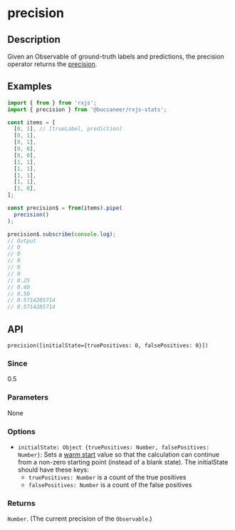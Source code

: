 # precision

## Description

Given an Observable of ground-truth labels and predictions, the precision operator returns the [precision](https://en.wikipedia.org/wiki/Precision_and_recall).

## Examples

```javascript
import { from } from 'rxjs';
import { precision } from '@buccaneer/rxjs-stats';

const items = [
  [0, 1], // [trueLabel, prediction]
  [0, 1],
  [0, 1],
  [0, 0],
  [0, 0],
  [1, 1],
  [1, 1],
  [1, 1],
  [1, 1],
  [1, 0],
];

const precision$ = from(items).pipe(
  precision()
);

precision$.subscribe(console.log);
// Output
// 0
// 0
// 0
// 0
// 0
// 0.25
// 0.40
// 0.50
// 0.5714285714
// 0.5714285714
```

## API
```
precision([initialState={truePositives: 0, falsePositives: 0}])
```

### Since
0.5

### Parameters
None

### Options
* `initialState: Object {truePositives: Number, falsePositives: Number}`: Sets a [warm start](https://app.gitbook.com/@brianbuccaneer/s/rxjs-stats/guides/warmstarts) value so that the calculation can continue from a non-zero starting point (instead of a blank state). The initialState should have these keys:
  * `truePositives: Number` is a count of the true positives
  * `falsePositives: Number` is a count of the false positives

### Returns
`Number`. (The current precision of the `Observable`.)
